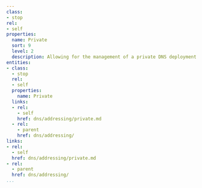 ```yaml
---
class:
- stop
rel:
- self
properties:
  name: Private
  sort: 9
  level: 2
  description: Allowing for the management of a private DNS deployment.
entities:
- class:
  - stop
  rel:
  - self
  properties:
    name: Private
  links:
  - rel:
    - self
    href: dns/addressing/private.md
  - rel:
    - parent
    href: dns/addressing/
links:
- rel:
  - self
  href: dns/addressing/private.md
- rel:
  - parent
  href: dns/addressing/
...
```

